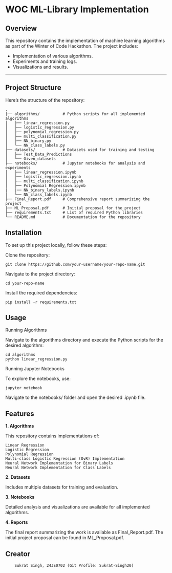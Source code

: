 # WOC ML-Library Implementation

## **Overview**
This repository contains the implementation of machine learning algorithms as part of the Winter of Code Hackathon. The project includes:
- Implementation of various algorithms.
- Experiments and training logs.
- Visualizations and results.

---

## **Project Structure**
Here’s the structure of the repository:

```plaintext
.
├── algorithms/          # Python scripts for all implemented algorithms
│   ├── linear_regression.py
│   ├── logistic_regression.py
│   ├── polynomial_regression.py
│   ├── multi_classification.py
│   ├── NN_binary.py
│   └── NN_class_labels.py
├── datasets/            # Datasets used for training and testing
│   ├── Test_Data_Predictions
│   └── Given_datasets
├── notebooks/           # Jupyter notebooks for analysis and experiments
│   ├── linear_regression.ipynb
│   ├── logistic_regression.ipynb
│   ├── multi_classification.ipynb
│   ├── Polynomial Regression.ipynb
|   |── NN_binary_labels.ipynb
│   └── NN_class_labels.ipynb
├── Final_Report.pdf     # Comprehensive report summarizing the project
├── ML_Proposal.pdf      # Initial proposal for the project
├── requirements.txt     # List of required Python libraries
└── README.md            # Documentation for the repository

```

## **Installation**

To set up this project locally, follow these steps:

Clone the repository:

    git clone https://github.com/your-username/your-repo-name.git

Navigate to the project directory:

    cd your-repo-name

Install the required dependencies:

    pip install -r requirements.txt

## **Usage**
Running Algorithms

Navigate to the algorithms directory and execute the Python scripts for the desired algorithm:

    cd algorithms
    python linear_regression.py

Running Jupyter Notebooks

To explore the notebooks, use:

    jupyter notebook

Navigate to the notebooks/ folder and open the desired .ipynb file.

## **Features**

**1. Algorithms**

This repository contains implementations of:

    Linear Regression
    Logistic Regression
    Polynomial Regression
    Multi-class Logistic Regression (OvR) Implementation
    Neural Network Implementation for Binary Labels
    Neural Network Implementation for Class Labels

**2. Datasets**

  Includes multiple datasets for training and evaluation.

**3. Notebooks**

  Detailed analysis and visualizations are available for all implemented algorithms.

**4. Reports**

  The final report summarizing the work is available as Final_Report.pdf.
  The initial project proposal can be found in ML_Proposal.pdf.

## Creator
        Sukrat Singh, 24JE0702 (Git Profile: Sukrat-Singh20)
